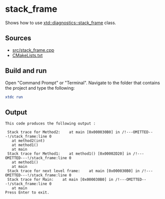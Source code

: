 # stack_frame

Shows how to use [xtd::diagnostics::stack_frame](https://gammasoft71.github.io/xtd/reference_guides/latest/classxtd_1_1diagnostics_1_1stack__frame.html) class.

## Sources

* [src/stack_frame.cpp](src/stack_frame.cpp)
* [CMakeLists.txt](CMakeLists.txt)

## Build and run

Open "Command Prompt" or "Terminal". Navigate to the folder that contains the project and type the following:

```cmake
xtdc run
```

## Output

```
This code produces the following output :

 Stack trace for Method2:    at main [0x000030B0] in /!---OMITTED---!/stack_frame:line 0
   at method2(int)
   at method1()
   at main
 Stack trace for Method1:    at method1() [0x00002D20] in /!---OMITTED---!/stack_frame:line 0
   at method1()
   at main
 Stack trace for next level frame:    at main [0x000030B0] in /!---OMITTED---!/stack_frame:line 0
 Stack trace for Main:    at main [0x000030B0] in /!---OMITTED---!/stack_frame:line 0
   at main
Press Enter to exit.
```
